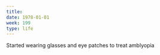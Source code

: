 ```yaml
---
title:
date: 1978-01-01
week: 199
type: life
---
```


Started wearing glasses and eye patches to treat amblyopia

